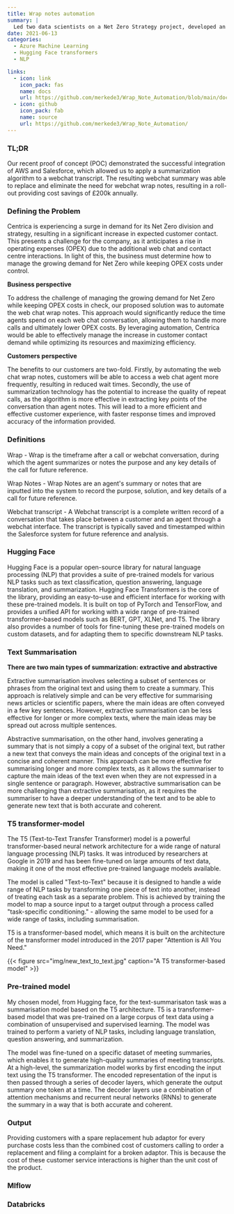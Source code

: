 ```yaml
---
title: Wrap notes automation
summary: |
  Led two data scientists on a Net Zero Strategy project, developed an automation tool providing cost savings of £200k per annum. Delivered key recommendations and insights to Director and senior leadership.
date: 2021-06-13
categories:
  - Azure Machine Learning
  - Hugging Face transformers
  - NLP

links:
  - icon: link
    icon_pack: fas
    name: docs
    url: https://github.com/merkede3/Wrap_Note_Automation/blob/main/docs/project_plan.md
  - icon: github
    icon_pack: fab
    name: source
    url: https://github.com/merkede3/Wrap_Note_Automation/
---
```


### TL;DR

Our recent proof of concept (POC) demonstrated the successful integration of AWS and Salesforce, which allowed us to apply a summarization algorithm to a webchat transcript. The resulting webchat summary was able to replace and eliminate the need for webchat wrap notes, resulting in a roll-out providing cost savings of £200k annually.

### Defining the Problem

Centrica is experiencing a surge in demand for its Net Zero division and strategy, resulting in a significant increase in expected customer contact. This presents a challenge for the company, as it anticipates a rise in operating expenses (OPEX) due to the additional web chat and contact centre interactions. In light of this, the business must determine how to manage the growing demand for Net Zero while keeping OPEX costs under control.

**Business perspective**

To address the challenge of managing the growing demand for Net Zero while keeping OPEX costs in check, our proposed solution was to automate the web chat wrap notes. This approach would significantly reduce the time agents spend on each web chat conversation, allowing them to handle more calls and ultimately lower OPEX costs. By leveraging automation, Centrica would be able to effectively manage the increase in customer contact demand while optimizing its resources and maximizing efficiency.

**Customers perspective**

The benefits to our customers are two-fold. Firstly, by automating the web chat wrap notes, customers will be able to access a web chat agent more frequently, resulting in reduced wait times. Secondly, the use of summarization technology has the potential to increase the quality of repeat calls, as the algorithm is more effective in extracting key points of the conversation than agent notes. This will lead to a more efficient and effective customer experience, with faster response times and improved accuracy of the information provided.

### Definitions

Wrap - Wrap is the timeframe after a call or webchat conversation, during which the agent summarizes or notes the purpose and any key details of the call for future reference.

Wrap Notes - Wrap Notes are an agent's summary or notes that are inputted into the system to record the purpose, solution, and key details of a call for future reference.

Webchat transcript - A Webchat transcript is a complete written record of a conversation that takes place between a customer and an agent through a webchat interface. The transcript is typically saved and timestamped within the Salesforce system for future reference and analysis.

### Hugging Face 

Hugging Face is a popular open-source library for natural language processing (NLP) that provides a suite of pre-trained models for various NLP tasks such as text classification, question answering, language translation, and summarization. Hugging Face Transformers is the core of the library, providing an easy-to-use and efficient interface for working with these pre-trained models. It is built on top of PyTorch and TensorFlow, and provides a unified API for working with a wide range of pre-trained transformer-based models such as BERT, GPT, XLNet, and T5. The library also provides a number of tools for fine-tuning these pre-trained models on custom datasets, and for adapting them to specific downstream NLP tasks.

### Text Summarisation

**There are two main types of summarization: extractive and abstractive**

Extractive summarisation involves selecting a subset of sentences or phrases from the original text and using them to create a summary. This approach is relatively simple and can be very effective for summarising news articles or scientific papers, where the main ideas are often conveyed in a few key sentences. However, extractive summarisation can be less effective for longer or more complex texts, where the main ideas may be spread out across multiple sentences.

Abstractive summarisation, on the other hand, involves generating a summary that is not simply a copy of a subset of the original text, but rather a new text that conveys the main ideas and concepts of the original text in a concise and coherent manner. This approach can be more effective for summarising longer and more complex texts, as it allows the summariser to capture the main ideas of the text even when they are not expressed in a single sentence or paragraph. However, abstractive summarisation can be more challenging than extractive summarisation, as it requires the summariser to have a deeper understanding of the text and to be able to generate new text that is both accurate and coherent.


### T5 transformer-model

The T5 (Text-to-Text Transfer Transformer) model is a powerful transformer-based neural network architecture for a wide range of natural language processing (NLP) tasks. It was introduced by researchers at Google in 2019 and has been fine-tuned on large amounts of text data, making it one of the most effective pre-trained language models available.

The model is called "Text-to-Text" because it is designed to handle a wide range of NLP tasks by transforming one piece of text into another, instead of treating each task as a separate problem. This is achieved by training the model to map a source input to a target output through a process called "task-specific conditioning." - allowing the same model to be used for a wide range of tasks, including summarisation.

T5 is a transformer-based model, which means it is built on the architecture of the transformer model introduced in the 2017 paper "Attention is All You Need."

{{< figure src="img/new_text_to_text.jpg" caption="A T5 transformer-based model" >}}

### Pre-trained model

My chosen model, from Hugging face, for the text-summarisaton task was a summarisation model based on the T5 architecture. T5 is a transformer-based model that was pre-trained on a large corpus of text data using a combination of unsupervised and supervised learning. The model was trained to perform a variety of NLP tasks, including language translation, question answering, and summarization.

The model was fine-tuned on a specific dataset of meeting summaries, which enables it to generate high-quality summaries of meeting transcripts. At a high-level, the summarization model works by first encoding the input text using the T5 transformer. The encoded representation of the input is then passed through a series of decoder layers, which generate the output summary one token at a time. The decoder layers use a combination of attention mechanisms and recurrent neural networks (RNNs) to generate the summary in a way that is both accurate and coherent.

### Output


Providing customers with a spare replacement hub adaptor for every purchase costs less than the combined cost of customers calling to order a replacement and filing a complaint for a broken adaptor. This is because the cost of these customer service interactions is higher than the unit cost of the product.


### Mlflow



### Databricks


